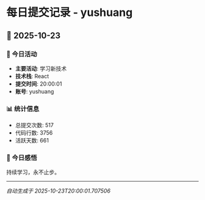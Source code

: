 # 每日提交记录 - yushuang

## 📅 2025-10-23

### 🎯 今日活动
- **主要活动**: 学习新技术
- **技术栈**: React
- **提交时间**: 20:00:01
- **账号**: yushuang

### 📊 统计信息
- 总提交次数: 517
- 代码行数: 3756
- 活跃天数: 661

### 💭 今日感悟
持续学习，永不止步。

---
*自动生成于 2025-10-23T20:00:01.707506*
